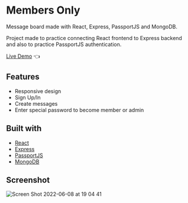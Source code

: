 # Members Only

Message board made with React, Express, PassportJS and MongoDB.

Project made to practice connecting React frontend to Express backend and also to practice PassportJS authentication.

[Live Demo](https://damp-retreat-39531.herokuapp.com/) :point_left:

## Features
* Responsive design
* Sign Up/In
* Create messages
* Enter special password to become member or admin

## Built with
- [React](https://reactjs.org/)
- [Express](https://expressjs.com/)
- [PassportJS](https://www.passportjs.org/)
- [MongoDB](https://www.mongodb.com/)

## Screenshot
![Screen Shot 2022-06-08 at 19 04 41](https://user-images.githubusercontent.com/33441779/172685392-7b67dd96-5f9d-49f9-ba35-f76143f7ed82.png)






